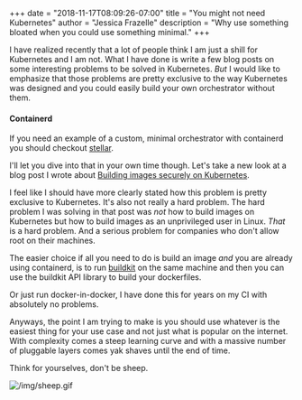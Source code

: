 +++
date = "2018-11-17T08:09:26-07:00"
title = "You might not need Kubernetes"
author = "Jessica Frazelle"
description = "Why use something bloated when you could use something minimal."
+++

I have realized recently that a lot of people think I am just a shill for
Kubernetes and I am not. What I have done is write a few blog posts on
some interesting problems to be solved in Kubernetes. _But_ I would like to
emphasize that those problems are pretty exclusive to the way Kubernetes was
designed and you could easily build your own orchestrator without them.

#### Containerd

If you need an example of a custom, minimal orchestrator with containerd you
should checkout [stellar](https://github.com/ehazlett/stellar/).

I'll let you dive into that in your own time though. Let's take a new look at
a blog post I wrote about [Building images securely on Kubernetes](https://blog.jessfraz.com/post/building-container-images-securely-on-kubernetes/).

I feel like I should have more clearly stated how this problem is pretty
exclusive to Kubernetes. It's also not really a hard problem. The hard problem
I was solving in that post was _not_ how to build images on Kubernetes but how to
build images as an unprivileged user in Linux. _That_ is a hard problem. And
a serious problem for companies who don't allow root on their machines.

The easier choice if all you need to do is build an image _and_ you are already
using containerd, is to run
[buildkit](https://github.com/moby/buildkit) on the same machine and then you
can use the buildkit API library to build your dockerfiles.

Or just run docker-in-docker, I have done this for years on my CI with
absolutely no problems.

Anyways, the point I am trying to make is you should use whatever is the easiest
thing for your use case and not just what is popular on the internet. With
complexity comes a steep learning curve and with a massive number of pluggable
layers comes yak shaves until the end of time.

Think for yourselves, don't be sheep.

![/img/sheep.gif](/img/sheep.gif)
